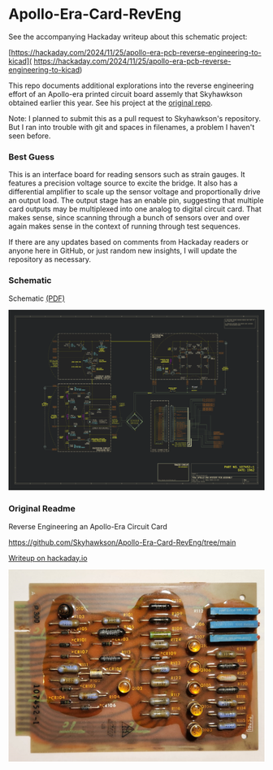 # Apollo-Era-Card-RevEng

See the accompanying Hackaday writeup about this schematic project:

[https://hackaday.com/2024/11/25/apollo-era-pcb-reverse-engineering-to-kicad](
https://hackaday.com/2024/11/25/apollo-era-pcb-reverse-engineering-to-kicad)


This repo documents additional explorations into the reverse engineering
effort of an Apollo-era printed circuit board assemly that Skyhawkson
obtained earlier this year. See his project at the [original
repo](https://github.com/Skyhawkson/Apollo-Era-Card-RevEng/tree/main).

Note: I planned to submit this as a pull request to Skyhawkson's
repository. But I ran into trouble with git and spaces in filenames, a
problem I haven't seen before. 


### Best Guess

This is an interface board for reading sensors such as strain gauges. 
It features a precision voltage source to excite the bridge. It also 
has a differential amplifier to scale up the sensor voltage and
proportionally drive an output load. The output stage has an enable pin,
suggesting that multiple card outputs may be multiplexed into one analog
to digital circuit card. That makes sense, since scanning through a
bunch of sensors over and over again makes sense in the context of
running through test sequences.

If there are any updates based on comments from Hackaday readers or
anyone here in GitHub, or just random new insights, I will update the
repository as necessary.

### Schematic

Schematic [(PDF)](eda-logical/logical-sch.pdf)

![](eda-logical/logical-sch.png)



### Original Readme

Reverse Engineering an Apollo-Era Circuit Card

https://github.com/Skyhawkson/Apollo-Era-Card-RevEng/tree/main

[Writeup on hackaday.io](https://hackaday.io/project/194704-reverse-engineering-an-apollo-era-circuit-card)

![Board Front Cropped](board-images/board-front-cropped.jpg)



